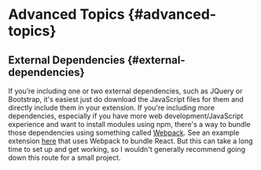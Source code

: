 # Advanced Topics {#advanced-topics}

## External Dependencies {#external-dependencies}

If you’re including one or two external dependencies, such as JQuery or Bootstrap, it's easiest just do download the JavaScript files for them and directly include them in your extension. If you're including more dependencies, especially if you have more web development/JavaScript experience and want to install modules using npm, there's a way to bundle those dependencies using something called [Webpack](https://webpack.js.org/). See an example extension [here](https://github.com/mdn/webextensions-examples/tree/master/react-es6-popup) that uses Webpack to bundle React. But this can take a long time to set up and get working, so I wouldn't generally recommend going down this route for a small project.

